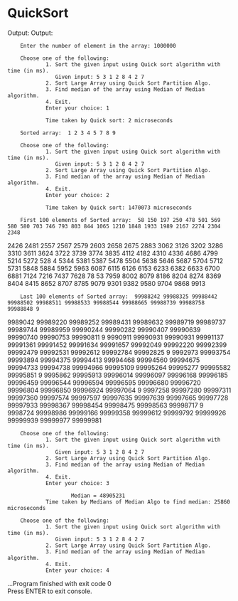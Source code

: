 # QuickSort
Output:
Output:
                                                                                                                                                
        Enter the number of element in the array: 1000000                                                                                       
                                                                                                                                                
        Choose one of the following:                                                                                                            
                1. Sort the given input using Quick sort algorithm with time (in ms).                                                           
                   Given input: 5 3 1 2 8 4 2 7                                                                                                 
                2. Sort Large Array using Quick Sort Partition Algo.                                                                            
                3. Find median of the array using Median of Median algorithm.                                                                   
                4. Exit.                                                                                                                        
                Enter your choice: 1                                                                                                            
                                                                                                                                                
                Time taken by Quick sort: 2 microseconds                                                                                        
                                                                                                                                                
        Sorted array:  1 2 3 4 5 7 8 9      
		                                                                                                    
        Choose one of the following:                                                                                                            
                1. Sort the given input using Quick sort algorithm with time (in ms).                                                           
                   Given input: 5 3 1 2 8 4 2 7                                                                                                 
                2. Sort Large Array using Quick Sort Partition Algo.                                                                            
                3. Find median of the array using Median of Median algorithm.                                                                   
                4. Exit.                                                                                                                        
                Enter your choice: 2                                                                                                            
                                                                                                                                                
                Time taken by Quick sort: 1470073 microseconds                                                                                  
                                                                                                                                                
        First 100 elements of Sorted array:  58 150 197 250 478 501 569 580 580 703 746 793 803 844 1065 1210 1848 1933 1989 2167 2274 2304 2348
 2426 2481 2557 2567 2579 2603 2658 2675 2883 3062 3126 3202 3286 3310 3611 3624 3722 3739 3774 3835 4112 4182 4310 4336 4686 4799 5214 5272 528
4 5344 5381 5387 5478 5504 5638 5646 5687 5704 5712 5731 5848 5884 5952 5963 6087 6115 6126 6153 6233 6382 6633 6700 6881 7124 7216 7437 7628 78
53 7959 8002 8079 8186 8204 8274 8369 8404 8415 8652 8707 8785 9079 9301 9382 9580 9704 9868 9913                                               
                                                                                                                                
        Last 100 elements of Sorted array:  99988242 99988325 99988442 99988502 99988511 99988533 99988544 99988665 99988739 99988758 99988848 9
9989042 99989220 99989252 99989431 99989632 99989719 99989737 99989744 99989959 99990244 99990282 99990407 99990639 99990740 99990753 99990811 9
9990911 99990931 99990931 99991137 99991361 99991452 99991634 99991657 99992049 99992220 99992399 99992479 99992531 99992612 99992784 99992825 9
9992973 99993754 99993894 99994375 99994413 99994468 99994560 99994675 99994733 99994738 99994966 99995109 99995264 99995277 99995582 99995851 9
9995862 99995913 99996014 99996097 99996168 99996185 99996459 99996544 99996594 99996595 99996680 99996720 99996804 99996850 99996924 99997064 9
9997258 99997280 99997311 99997360 99997574 99997597 99997635 99997639 99997665 99997728 99997933 99998367 99998454 99998475 99998563 99998717 9
9998724 99998986 99999166 99999358 99999612 99999792 99999926 99999939 99999977 99999981            
                                            
        Choose one of the following:                                                                                                            
                1. Sort the given input using Quick sort algorithm with time (in ms).                                                           
                   Given input: 5 3 1 2 8 4 2 7                                                                                                 
                2. Sort Large Array using Quick Sort Partition Algo.                                                                            
                3. Find median of the array using Median of Median algorithm.                                                                   
                4. Exit.                                                                                                                        
                Enter your choice: 3                                                                                                            
                                                                                                                                                
                        Median = 48905231                                                                                                       
                Time taken by Medians of Median Algo to find median: 25860 microseconds                                                         
                                                                                                                                                
        Choose one of the following:                                                                                                            
                1. Sort the given input using Quick sort algorithm with time (in ms).                                                           
                   Given input: 5 3 1 2 8 4 2 7                                                                                                 
                2. Sort Large Array using Quick Sort Partition Algo.                                                                            
                3. Find median of the array using Median of Median algorithm.                                                                   
                4. Exit.                                                                                                                        
                Enter your choice: 4                                                                                                            
                                                                                                                                                
                                                                                                                                                
...Program finished with exit code 0                                                                                                            
Press ENTER to exit console.
